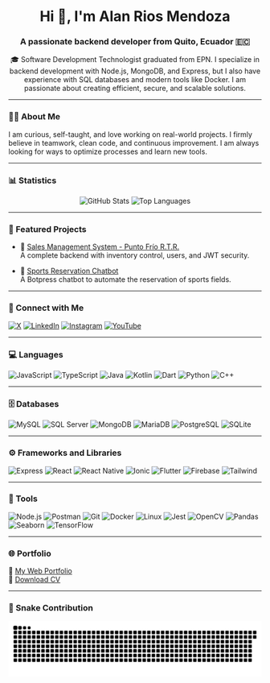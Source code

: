 <h1 align="center">Hi 👋, I'm Alan Rios Mendoza</h1>
<h3 align="center">A passionate backend developer from Quito, Ecuador 🇪🇨</h3>

<p align="center">
  🎓 Software Development Technologist graduated from EPN. I specialize in backend development with Node.js, MongoDB, and Express, but I also have experience with SQL databases and modern tools like Docker. I am passionate about creating efficient, secure, and scalable solutions.
</p>

---

### 👨‍💻 About Me

I am curious, self-taught, and love working on real-world projects. I firmly believe in teamwork, clean code, and continuous improvement. I am always looking for ways to optimize processes and learn new tools.

---

### 📊 Statistics

<p align="center">
  <img src="https://github-readme-stats.vercel.app/api?username=AlanRiosMendoza&show_icons=true&theme=tokyonight" alt="GitHub Stats" width="48%" />
  <img src="https://github-readme-stats.vercel.app/api/top-langs/?username=AlanRiosMendoza&layout=compact&theme=tokyonight" alt="Top Languages" width="48%" />
</p>

---

### 🚀 Featured Projects

- 🔐 [Sales Management System - Punto Frío R.T.R.](https://github.com/AlanRiosMendoza/punto-frio)  
  A complete backend with inventory control, users, and JWT security.

- 🤖 [Sports Reservation Chatbot](https://github.com/AlanRiosMendoza/chatbot-canchas)  
  A Botpress chatbot to automate the reservation of sports fields.

---

### 🔗 Connect with Me

[![X](https://img.shields.io/badge/X-@alan_ri0s-1DA1F2?style=flat&logo=twitter&logoColor=white)](https://x.com/alan_ri0s)
[![LinkedIn](https://img.shields.io/badge/LinkedIn-Alan%20Rios-0077B5?style=flat&logo=linkedin&logoColor=white)](https://linkedin.com/in/alan-josue-rios-mendoza-7262a9318)
[![Instagram](https://img.shields.io/badge/Instagram-alan._.rios-E4405F?style=flat&logo=instagram&logoColor=white)](https://instagram.com/alan._.rios)
[![YouTube](https://img.shields.io/badge/YouTube-Alan%20Rios-FF0000?style=flat&logo=youtube&logoColor=white)](https://www.youtube.com/@alanrios5311)

---

### 💻 Languages

![JavaScript](https://img.shields.io/badge/-JavaScript-F7DF1E?logo=javascript&logoColor=black)
![TypeScript](https://img.shields.io/badge/-TypeScript-3178C6?logo=typescript&logoColor=white)
![Java](https://img.shields.io/badge/-Java-007396?logo=java&logoColor=white)
![Kotlin](https://img.shields.io/badge/-Kotlin-0095D5?logo=kotlin&logoColor=white)
![Dart](https://img.shields.io/badge/-Dart-0175C2?logo=dart&logoColor=white)
![Python](https://img.shields.io/badge/-Python-3776AB?logo=python&logoColor=white)
![C++](https://img.shields.io/badge/-C++-00599C?logo=c%2b%2b&logoColor=white)

---

### 🗄️ Databases

![MySQL](https://img.shields.io/badge/-MySQL-4479A1?logo=mysql&logoColor=white)
![SQL Server](https://img.shields.io/badge/-SQL%20Server-CC2927?logo=microsoftsqlserver&logoColor=white)
![MongoDB](https://img.shields.io/badge/-MongoDB-47A248?logo=mongodb&logoColor=white)
![MariaDB](https://img.shields.io/badge/-MariaDB-003545?logo=mariadb&logoColor=white)
![PostgreSQL](https://img.shields.io/badge/-PostgreSQL-336791?logo=postgresql&logoColor=white)
![SQLite](https://img.shields.io/badge/-SQLite-003B57?logo=sqlite&logoColor=white)

---

### ⚙️ Frameworks and Libraries

![Express](https://img.shields.io/badge/-Express-000000?logo=express&logoColor=white)
![React](https://img.shields.io/badge/-React-61DAFB?logo=react&logoColor=black)
![React Native](https://img.shields.io/badge/-React%20Native-61DAFB?logo=react&logoColor=black)
![Ionic](https://img.shields.io/badge/-Ionic-3880FF?logo=ionic&logoColor=white)
![Flutter](https://img.shields.io/badge/-Flutter-02569B?logo=flutter&logoColor=white)
![Firebase](https://img.shields.io/badge/-Firebase-FFCA28?logo=firebase&logoColor=black)
![Tailwind](https://img.shields.io/badge/-TailwindCSS-06B6D4?logo=tailwindcss&logoColor=white)

---

### 🧰 Tools

![Node.js](https://img.shields.io/badge/-Node.js-339933?logo=node.js&logoColor=white)
![Postman](https://img.shields.io/badge/-Postman-FF6C37?logo=postman&logoColor=white)
![Git](https://img.shields.io/badge/-Git-F05032?logo=git&logoColor=white)
![Docker](https://img.shields.io/badge/-Docker-2496ED?logo=docker&logoColor=white)
![Linux](https://img.shields.io/badge/-Linux-FCC624?logo=linux&logoColor=black)
![Jest](https://img.shields.io/badge/-Jest-C21325?logo=jest&logoColor=white)
![OpenCV](https://img.shields.io/badge/-OpenCV-5C3EE8?logo=opencv&logoColor=white)
![Pandas](https://img.shields.io/badge/-Pandas-150458?logo=pandas&logoColor=white)
![Seaborn](https://img.shields.io/badge/-Seaborn-3776AB?logo=python&logoColor=white)
![TensorFlow](https://img.shields.io/badge/-TensorFlow-FF6F00?logo=tensorflow&logoColor=white)

---

### 🌐 Portfolio

🔗 [My Web Portfolio](https://mi-portafolio.com)  
📄 [Download CV](https://drive.google.com/link-al-cv)

---

### 🐍 Snake Contribution

<p align="center">
  <img src="https://github.com/AlanRiosMendoza/AlanRiosMendoza/blob/output/snake.svg" alt="Snake animation" />
</p>
